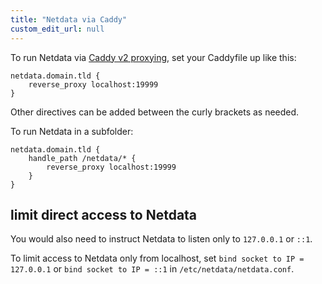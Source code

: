 ```yaml
---
title: "Netdata via Caddy"
custom_edit_url: null
---
```




To run Netdata via [Caddy v2 proxying,](https://caddyserver.com/docs/caddyfile/directives/reverse_proxy) set your Caddyfile up like this:

```caddyfile
netdata.domain.tld {
    reverse_proxy localhost:19999
}
```

Other directives can be added between the curly brackets as needed.

To run Netdata in a subfolder:

```caddyfile
netdata.domain.tld {
    handle_path /netdata/* {
        reverse_proxy localhost:19999
    }
}
```

## limit direct access to Netdata

You would also need to instruct Netdata to listen only to `127.0.0.1` or `::1`.

To limit access to Netdata only from localhost, set `bind socket to IP = 127.0.0.1` or `bind socket to IP = ::1` in `/etc/netdata/netdata.conf`.


